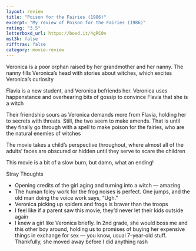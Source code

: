 ```yaml
---
layout: review
title: "Poison for the Fairies (1986)"
excerpt: "My review of Poison for the Fairies (1986)"
rating: "3.5"
letterboxd_url: https://boxd.it/4gRC0v
mst3k: false
rifftrax: false
category: movie-review
---
```


Veronica is a poor orphan raised by her grandmother and her nanny. The nanny fills Veronica’s head with stories about witches, which excites Veronica’s curiosity

Flavia is a new student, and Veronica befriends her. Veronica uses happenstance and overhearing bits of gossip to convince Flavia that she is a witch

Their friendship sours as Veronica demands more from Flavia, holding her to secrets with threats. Still, the two seem to make amends. That is until they finally go through with a spell to make poison for the fairies, who are the natural enemies of witches

The movie takes a child’s perspective throughout, where almost all of the adults’ faces are obscured or hidden until they serve to scare the children

This movie is a bit of a slow burn, but damn, what an ending!

Stray Thoughts

- Opening credits of the girl aging and turning into a witch — amazing
- The human foley work for the frog noises is perfect. One jumps, and the old man doing the voice work says, “Ugh.”
- Veronica picking up spiders and frogs is braver than the troops
- I feel like if a parent saw this movie, they’d never let their kids outside again
- I knew a girl like Veronica briefly. In 2nd grade, she would boss me and this other boy around, holding us to promises of buying her expensive things in exchange for sex — you know, usual 7-year-old stuff. Thankfully, she moved away before I did anything rash
